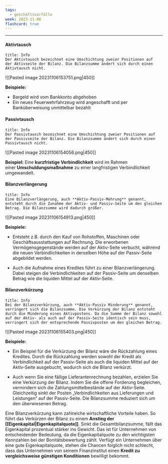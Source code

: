 ```yaml
---
tags:
  - geschäftsvorfälle
week: 2023-11-06
flashcard: true
---
```

***

#### Aktivtausch

```ad-note
title: Info
Der Aktivtausch bezeichnet eine Umschichtung zweier Positionen auf der Aktivseite der Bilanz. Die Bilanzsumme ändert sich durch einen Aktivtausch nicht.
```

![[Pasted image 20231106153751.png|450]]

**Beispiele:**  
- Bargeld wird vom Bankkonto abgehoben
- Ein neues Feuerwehrfahrzeug wird angeschafft und per Banküberweisung unmittelbar bezahlt

#### Passivtausch

```ad-note
title: Info
Der Passivtausch bezeichnet eine Umschichtung zweier Positionen auf der Passivseite der Bilanz. Die Bilanzsumme ändert sich durch einen Passivtausch nicht.
```

![[Pasted image 20231106154056.png|450]]

**Beispiel:**
Eine **kurzfristige Verbindlichkeit** wird im Rahmen einer **Umschuldungsmaßnahme** zu einer langfristigen Verbindlichkeit umgewandelt.

#### Bilanzverlängerung

```ad-note
title: Info
Eine Bilanzverlängerung, auch **Aktiv-Passiv-Mehrung** genannt, entsteht durch die Zunahme der Aktiv- und Passiv-Seite um den gleichen Betrag. Die Bilanzsumme wird dadurch größer.
```

![[Pasted image 20231106154913.png|450]]

**Beispiele:**
- Entsteht z.B. durch den Kauf von Rohstoffen, Maschinen oder Geschäftsausstattungen auf Rechnung. Die erworbenen Vermögensgegenstände werden auf der Aktiv-Seite verbucht, während die neuen Verbindlichkeiten in derselben Höhe auf der Passiv-Seite abgebildet werden.

- Auch die Aufnahme eines Kredites führt zu einer Bilanzverlängerung. Dabei steigen die Verbindlichkeiten auf der Passiv-Seite um denselben Betrag wie die liquiden Mittel auf der Aktiv-Seite.

#### Bilanzverkürzung

```ad-note
title: Info
Bei der Bilanzverkürzung, auch **Aktiv-Passiv Minderung** genannt, verringert sich die Bilanzsumme. Die Verkürzung der Bilanz entsteht durch die Minderung eines Aktivpostens. Da die Summe der Bilanz sowohl auf der Aktiv- als auch auf der Passiv-Seite identisch sein muss, verringert sich der entsprechende Passivposten um den gleichen Betrag.
```

![[Pasted image 20231106155403.png|450]]

**Beispiele:**
- Ein Beispiel für die Verkürzung der Bilanz wäre die Rückzahlung eines Kredites. Durch die Rückzahlung werden sowohl der Kredit als Verbindlichkeit auf der Passiv-Seite als auch die liquiden Mittel auf der Aktiv-Seite ausgebucht, wodurch sich die Bilanz verkürzt.

- Auch wenn Sie eine fällige Lieferantenrechnung bezahlen, erzielen Sie eine Verkürzung der Bilanz. Indem Sie die offene Forderung begleichen, vermindern sich die Zahlungsmittelbestände auf der Aktiv-Seite. Gleichzeitig sinkt der Posten „Verbindlichkeiten aus Lieferungen und Leistungen“ auf der Passiv-Seite. Die Bilanzsumme reduziert sich um den überwiesenen Betrag.


Eine Bilanzverkürzung kann zahlreiche wirtschaftliche Vorteile haben. So führt das Verkürzen der Bilanz zu einem **Anstieg der [[Eigenkapital|Eigenkapitalquote]]**. Sinkt die Gesamtbilanzsumme, fällt das Eigenkapital prozentual stärker ins Gewicht. Das ist für Unternehmen von entscheidender Bedeutung, da die Eigenkapitalquote zu den wichtigsten Kennzahlen bei der Bonitätsbewertung zählt. Verfügt ein Unternehmen über eine gute Eigenkapitalquote, stehen die Chancen folglich nicht schlecht, dass das Unternehmen von seinem Finanzinstitut einen **Kredit zu vergleichsweise günstigen Konditionen** bewilligt bekommt.


